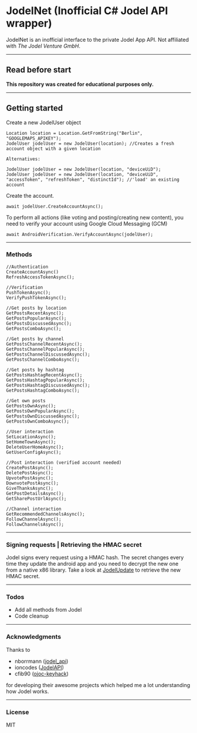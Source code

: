 # JodelNet (Inofficial C# Jodel API wrapper)
JodelNet is an inofficial interface to the private Jodel App API. Not affiliated with *The Jodel Venture GmbH*.

----

## Read before start
**This repository was created for educational purposes only.**

----

## Getting started
Create a new JodelUser object
```
Location location = Location.GetFromString("Berlin", "GOOGLEMAPS_APIKEY");
JodelUser jodelUser = new JodelUser(location); //Creates a fresh account object with a given location

Alternatives:

JodelUser jodelUser = new JodelUser(location, "deviceUiD");
JodelUser jodelUser = new JodelUser(location, "deviceUiD", "accessToken", "refreshToken", "distinctId"); //'load' an existing account
```

Create the account.
```
await jodelUser.CreateAccountAsync();
```

To perform all actions (like voting and posting/creating new content), you need to verify your account using Google Cloud Messaging (GCM)
```
await AndroidVerification.VerifyAccountAsync(jodelUser);
```

----

### Methods
```
//Authentication
CreateAccountAsync()
RefreshAccessTokenAsync();

//Verification
PushTokenAsync();
VerifyPushTokenAsync();

//Get posts by location
GetPostsRecentAsync();
GetPostsPopularAsync();
GetPostsDiscussedAsync();
GetPostsComboAsync();

//Get posts by channel
GetPostsChannelRecentAsync();
GetPostsChannelPopularAsync();
GetPostsChannelDiscussedAsync();
GetPostsChannelComboAsync();

//Get posts by hashtag
GetPostsHashtagRecentAsync();
GetPostsHashtagPopularAsync();
GetPostsHashtagDiscussedAsync();
GetPostsHashtagComboAsync();

//Get own posts
GetPostsOwnAsync();
GetPostsOwnPopularAsync();
GetPostsOwnDiscussedAsync();
GetPostsOwnComboAsync();

//User interaction
SetLocationAsync();
SetHomeTownAsync();
DeleteUserHomeAsync();
GetUserConfigAsync();

//Post interaction (verified account needed)
CreatePostAsync();
DeletePostAsync();
UpvotePostAsync();
DownvotePostAsync();
GiveThanksAsync();
GetPostDetailsAsync();
GetSharePostUrlAsync();

//Channel interaction
GetRecommendedChannelsAsync();
FollowChannelAsync();
FollowChannelsAsync();
```

----
### Signing requests | Retrieving the HMAC secret
Jodel signs every request using a HMAC hash. The secret changes every time they update the android app and you need to decrypt the new one from a native x86 library. Take a look at [JodelUpdate](https://github.com/WakaToa/JodelUpdate/) to retrieve the new HMAC secret.

----
### Todos

 - Add all methods from Jodel
 - Code cleanup
----
### Acknowledgments
Thanks to

 - nborrmann ([jodel_api](https://github.com/nborrmann/jodel_api))
 - ioncodes ([JodelAPI](https://github.com/ioncodes/JodelAPI))
 - cfib90 ([ojoc-keyhack](https://bitbucket.org/cfib90/ojoc-keyhack/overview))
 
for developing their awesome projects which helped me a lot understanding how Jodel works.

----
### License

MIT
